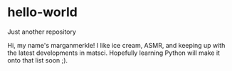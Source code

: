 # hello-world
Just another repository

Hi, my name's marganmerkle! I like ice cream, ASMR, and keeping up with the latest developments in matsci. Hopefully learning Python will make it onto that list soon ;).

